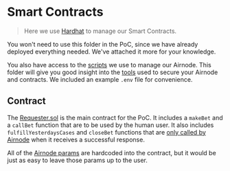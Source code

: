 # Smart Contracts

> Here we use [Hardhat](https://hardhat.org/) to manage our Smart Contracts.

You won't need to use this folder in the PoC, since we have already deployed everything needed. We've attached it more for your knowledge.

You also have access to the [scripts](/scripts) we use to manage our Airnode. This folder will give you good insight into the [tools](https://docs.api3.org/airnode/v0.3/reference/packages/admin-cli.html#frontmatter-title) used to secure your Airnode and contracts. We included an example `.env` file for convenience.

## Contract

The [Requester.sol](contracts/Requester.sol) is the main contract for the PoC. It includes a `makeBet` and a `callBet` function that are to be used by the human user. It also includes `fulfillYesterdaysCases` and `closeBet` functions that are [only called by Airnode](https://docs.api3.org/airnode/v0.3/concepts/request.html#fulfill) when it receives a successful response.

All of the [Airnode params](https://docs.api3.org/airnode/v0.3/concepts/request.html#full-request) are hardcoded into the contract, but it would be just as easy to leave those params up to the user. 
